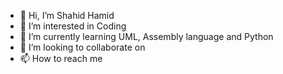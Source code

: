 - 👋 Hi, I’m Shahid Hamid
- 👀 I’m interested in Coding
- 🌱 I’m currently learning UML, Assembly language and Python
- 💞️ I’m looking to collaborate on 
- 📫 How to reach me 

<!---
shbhat789/shbhat789 is a ✨ special ✨ repository because its `README.md` (this file) appears on your GitHub profile.
You can click the Preview link to take a look at your changes.
--->
